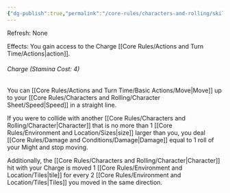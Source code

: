 ```yaml
---
{"dg-publish":true,"permalink":"/core-rules/characters-and-rolling/skills-and-flaws/skill-list/might/rank-2/charge/"}
---
```


Refresh: None

Effects:
You gain access to the Charge [[Core Rules/Actions and Turn Time/Actions\|action]].

###### Charge (Stamina Cost: 4)
You can [[Core Rules/Actions and Turn Time/Basic Actions/Move\|Move]] up to your [[Core Rules/Characters and Rolling/Character Sheet/Speed\|Speed]] in a straight line. 

If you were to collide with another [[Core Rules/Characters and Rolling/Character\|Character]] that is no more than 1 [[Core Rules/Environment and Location/Sizes\|size]] larger than you, you deal [[Core Rules/Damage and Conditions/Damage\|Damage]] equal to 1 roll of your Might and stop moving. 

Additionally, the [[Core Rules/Characters and Rolling/Character\|Character]] hit with your Charge is moved 1 [[Core Rules/Environment and Location/Tiles\|tile]] for every 2 [[Core Rules/Environment and Location/Tiles\|Tiles]] you moved in the same direction.
